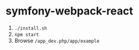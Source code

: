 symfony-webpack-react
======================

1. `./install.sh`
2. `npm start`
3. Browse `/app_dev.php/app/example`
